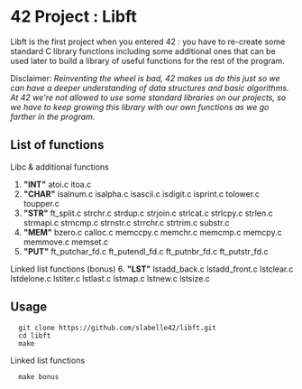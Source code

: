 # 42 Project : Libft

Libft is the first project when you entered 42 : you have to re-create some standard C library functions including some additional ones that can be used later to build a library of useful functions for the rest of the program.

Disclaimer: *Reinventing the wheel is bad, 42 makes us do this just so we can have a deeper understanding of data structures and basic algorithms. At 42 we're not allowed to use some standard libraries on our projects, so we have to keep growing this library with our own functions as we go farther in the program.*

## List of functions

Libc & additional functions
1.  **"INT"**
atoi.c itoa.c
2.  **"CHAR"**
isalnum.c isalpha.c isascii.c isdigit.c
isprint.c tolower.c toupper.c
3.  **"STR"**
ft_split.c strchr.c strdup.c strjoin.c
strlcat.c strlcpy.c strlen.c strmapi.c
strncmp.c strnstr.c strrchr.c strtrim.c
substr.c
4.  **"MEM"**
bzero.c calloc.c memccpy.c memchr.c
memcmp.c memcpy.c memmove.c memset.c
5.  **"PUT"**
ft_putchar_fd.c ft_putendl_fd.c ft_putnbr_fd.c ft_putstr_fd.c

Linked list functions (bonus)
6.  **"LST"**
lstadd_back.c lstadd_front.c lstclear.c lstdelone.c
lstiter.c lstlast.c lstmap.c lstnew.c
lstsize.c

## Usage

```console
  git clone https://github.com/slabelle42/libft.git
  cd libft
  make
```

Linked list functions
``` console
  make bonus
```
